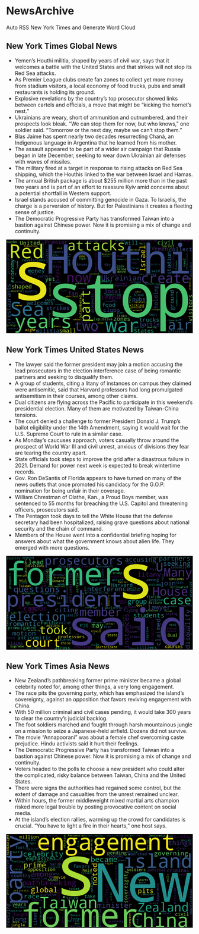 # NewsArchive
Auto RSS New York Times and Generate Word Cloud

## New York Times Global News
* Yemen’s Houthi militia, shaped by years of civil war, says that it welcomes a battle with the United States and that strikes will not stop its Red Sea attacks.
* As Premier League clubs create fan zones to collect yet more money from stadium visitors, a local economy of food trucks, pubs and small restaurants is holding its ground.
* Explosive revelations by the country’s top prosecutor showed links between cartels and officials, a move that might be “kicking the hornet’s nest.”
* Ukrainians are weary, short of ammunition and outnumbered, and their prospects look bleak. “We can stop them for now, but who knows,” one soldier said. “Tomorrow or the next day, maybe we can’t stop them.”
* Blas Jaime has spent nearly two decades resurrecting Chaná, an Indigenous language in Argentina that he learned from his mother.
* The assault appeared to be part of a wider air campaign that Russia began in late December, seeking to wear down Ukrainian air defenses with waves of missiles.
* The military fired at a target in response to rising attacks on Red Sea shipping, which the Houthis linked to the war between Israel and Hamas.
* The annual British package is about $255 million more than in the past two years and is part of an effort to reassure Kyiv amid concerns about a potential shortfall in Western support.
* Israel stands accused of committing genocide in Gaza. To Israelis, the charge is a perversion of history. But for Palestinians it creates a fleeting sense of justice.
* The Democratic Progressive Party has transformed Taiwan into a bastion against Chinese power. Now it is promising a mix of change and continuity.

![Global](./global.png)
## New York Times United States News
* The lawyer said the former president may join a motion accusing the lead prosecutors in the election interference case of being romantic partners and seeking to disqualify them.
* A group of students, citing a litany of instances on campus they claimed were antisemitic, said that Harvard professors had long promulgated antisemitism in their courses, among other claims.
* Dual citizens are flying across the Pacific to participate in this weekend’s presidential election. Many of them are motivated by Taiwan-China tensions.
* The court denied a challenge to former President Donald J. Trump’s ballot eligibility under the 14th Amendment, saying it would wait for the U.S. Supreme Court to rule in a similar case.
* As Monday’s caucuses approach, voters casually throw around the prospect of World War III and civil unrest, anxious of divisions they fear are tearing the country apart.
* State officials took steps to improve the grid after a disastrous failure in 2021. Demand for power next week is expected to break wintertime records.
* Gov. Ron DeSantis of Florida appears to have turned on many of the news outlets that once promoted his candidacy for the G.O.P. nomination for being unfair in their coverage.
* William Chrestman of Olathe, Kan., a Proud Boys member, was sentenced to 55 months for breaching the U.S. Capitol and threatening officers, prosecutors said.
* The Pentagon took days to tell the White House that the defense secretary had been hospitalized, raising grave questions about national security and the chain of command.
* Members of the House went into a confidential briefing hoping for answers about what the government knows about alien life. They emerged with more questions.

![US](./usnews.png)
## New York Times Asia News
* New Zealand’s pathbreaking former prime minister became a global celebrity noted for, among other things, a very long engagement.
* The race pits the governing party, which has emphasized the island’s sovereignty, against an opposition that favors reviving engagement with China.
* With 50 million criminal and civil cases pending, it would take 300 years to clear the country’s judicial backlog.
* The foot soldiers marched and fought through harsh mountainous jungle on a mission to seize a Japanese-held airfield. Dozens did not survive.
* The movie “Annapoorani” was about a female chef overcoming caste prejudice. Hindu activists said it hurt their feelings.
* The Democratic Progressive Party has transformed Taiwan into a bastion against Chinese power. Now it is promising a mix of change and continuity.
* Voters headed to the polls to choose a new president who could alter the complicated, risky balance between Taiwan, China and the United States.
* There were signs the authorities had regained some control, but the extent of damage and casualties from the unrest remained unclear.
* Within hours, the former middleweight mixed martial arts champion risked more legal trouble by posting provocative content on social media.
* At the island’s election rallies, warming up the crowd for candidates is crucial. “You have to light a fire in their hearts,” one host says.

![Asian](./asian.png)
